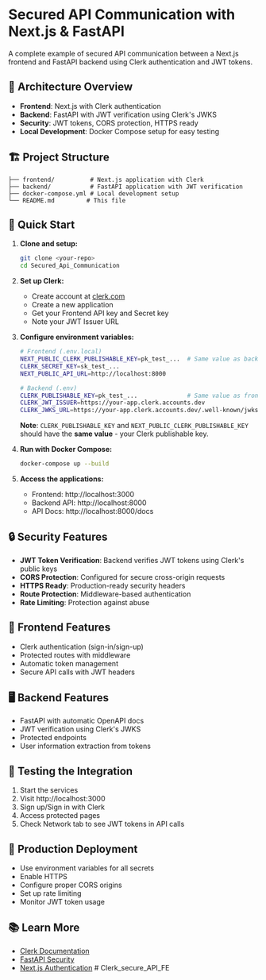 # Secured API Communication with Next.js & FastAPI

A complete example of secured API communication between a Next.js frontend and FastAPI backend using Clerk authentication and JWT tokens.

## 🔐 Architecture Overview

- **Frontend**: Next.js with Clerk authentication
- **Backend**: FastAPI with JWT verification using Clerk's JWKS
- **Security**: JWT tokens, CORS protection, HTTPS ready
- **Local Development**: Docker Compose setup for easy testing

## 🏗️ Project Structure

```
├── frontend/          # Next.js application with Clerk
├── backend/           # FastAPI application with JWT verification
├── docker-compose.yml # Local development setup
└── README.md         # This file
```

## 🚀 Quick Start

1. **Clone and setup:**
   ```bash
   git clone <your-repo>
   cd Secured_Api_Communication
   ```

2. **Set up Clerk:**
   - Create account at [clerk.com](https://clerk.com)
   - Create a new application
   - Get your Frontend API key and Secret key
   - Note your JWT Issuer URL

3. **Configure environment variables:**
   ```bash
   # Frontend (.env.local)
   NEXT_PUBLIC_CLERK_PUBLISHABLE_KEY=pk_test_...  # Same value as backend
   CLERK_SECRET_KEY=sk_test_...
   NEXT_PUBLIC_API_URL=http://localhost:8000

   # Backend (.env)
   CLERK_PUBLISHABLE_KEY=pk_test_...              # Same value as frontend
   CLERK_JWT_ISSUER=https://your-app.clerk.accounts.dev
   CLERK_JWKS_URL=https://your-app.clerk.accounts.dev/.well-known/jwks.json
   ```

   **Note**: `CLERK_PUBLISHABLE_KEY` and `NEXT_PUBLIC_CLERK_PUBLISHABLE_KEY` should have the **same value** - your Clerk publishable key.

4. **Run with Docker Compose:**
   ```bash
   docker-compose up --build
   ```

5. **Access the applications:**
   - Frontend: http://localhost:3000
   - Backend API: http://localhost:8000
   - API Docs: http://localhost:8000/docs

## 🔒 Security Features

- **JWT Token Verification**: Backend verifies JWT tokens using Clerk's public keys
- **CORS Protection**: Configured for secure cross-origin requests
- **HTTPS Ready**: Production-ready security headers
- **Route Protection**: Middleware-based authentication
- **Rate Limiting**: Protection against abuse

## 📱 Frontend Features

- Clerk authentication (sign-in/sign-up)
- Protected routes with middleware
- Automatic token management
- Secure API calls with JWT headers

## 🖥️ Backend Features

- FastAPI with automatic OpenAPI docs
- JWT verification using Clerk's JWKS
- Protected endpoints
- User information extraction from tokens

## 🧪 Testing the Integration

1. Start the services
2. Visit http://localhost:3000
3. Sign up/Sign in with Clerk
4. Access protected pages
5. Check Network tab to see JWT tokens in API calls

## 🚀 Production Deployment

- Use environment variables for all secrets
- Enable HTTPS
- Configure proper CORS origins
- Set up rate limiting
- Monitor JWT token usage

## 📚 Learn More

- [Clerk Documentation](https://clerk.com/docs)
- [FastAPI Security](https://fastapi.tiangolo.com/tutorial/security/)
- [Next.js Authentication](https://nextjs.org/docs/authentication) # Clerk_secure_API_FE
